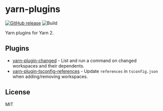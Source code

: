 # yarn-plugins

[![GitHub release](https://img.shields.io/github/release/Dcard/yarn-plugins.svg)](https://github.com/tommy351/pullup/releases) ![Build](https://github.com/Dcard/yarn-plugins/workflows/Build/badge.svg)

Yarn plugins for Yarn 2.

## Plugins

- [yarn-plugin-changed](packages/changed) - List and run a command on changed workspaces and their dependents.
- [yarn-plugin-tsconfig-references](packages/tsconfig-references) - Update `references` in `tsconfig.json` when adding/removing workspaces.

## License

MIT
